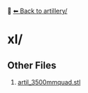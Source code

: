 📁 [⬅ Back to artillery/](../README.md)

# xl/


## Other Files
1. [artil_3500mmquad.stl](./artil_3500mmquad.stl)